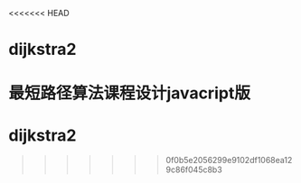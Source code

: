 <<<<<<< HEAD
# dijkstra2
最短路径算法课程设计javacript版
=======
# dijkstra2
>>>>>>> 0f0b5e2056299e9102df1068ea129c86f045c8b3
